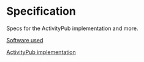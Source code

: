 # Specification
Specs for the ActivityPub implementation and more.

[Software used](other/stack.md)

[ActivityPub implementation](pub/README.md)